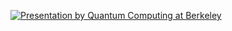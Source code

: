 [![Presentation by Quantum Computing at Berkeley](https://img.youtube.com/vi/MKZhMWVzKOM/0.jpg)](https://www.youtube.com/watch?v=MKZhMWVzKOM)
